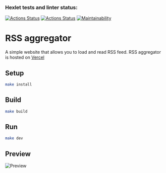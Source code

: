 ### Hexlet tests and linter status:
[![Actions Status](https://github.com/Pavel-Kr/frontend-project-11/actions/workflows/hexlet-check.yml/badge.svg)](https://github.com/Pavel-Kr/frontend-project-11/actions)
[![Actions Status](https://github.com/Pavel-Kr/frontend-project-11/actions/workflows/build.yml/badge.svg)](https://github.com/Pavel-Kr/frontend-project-11/actions)
[![Maintainability](https://api.codeclimate.com/v1/badges/b4a2321caba423c1b261/maintainability)](https://codeclimate.com/github/Pavel-Kr/frontend-project-11/maintainability)

# RSS aggregator

A simple website that allows you to load and read RSS feed. RSS aggregator is hosted on [Vercel](https://frontend-project-11-silk-eight.vercel.app/)

## Setup

```sh
make install
```

## Build

```sh
make build
```

## Run

```sh
make dev
```
## Preview
![Preview](https://github.com/user-attachments/assets/1f8660c5-4924-4bd7-aec5-d3f3c60e4c22)
